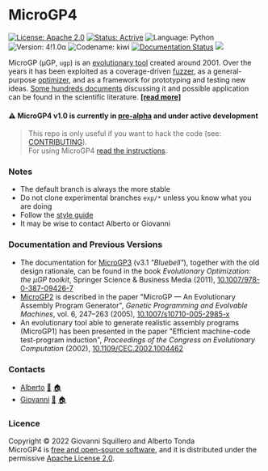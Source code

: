 MicroGP4
========

[![License: Apache 2.0](https://img.shields.io/badge/license-apache--2.0-green.svg)](https://opensource.org/licenses/Apache-2.0) 
[![Status: Actrive](https://img.shields.io/badge/status-active-brightgreen.svg)](https://github.com/squillero/microgp3)
![Language: Python](https://img.shields.io/badge/language-python-blue.svg)
![Version: 4!1.0α](https://img.shields.io/badge/version-4!1.0α-orange.svg)
![Codename: kiwi](https://img.shields.io/badge/codename-kiwi-orange.svg)
[![Documentation Status](https://readthedocs.org/projects/microgp4/badge/?version=pre-alpha)](https://microgp4.readthedocs.io/en/pre-alpha/?badge=pre-alpha)
![](https://www.google-analytics.com/collect?v=1&t=pageview&tid=UA-28094298-6&cid=4f34399f-f437-4f67-9390-61c649f9b8b2&dp=1)

MicroGP (µGP, `ugp`)  is an [evolutionary tool](https://squillero.github.io/microgp4/evolution.html) created around 2001. Over the years it has been exploited as a coverage-driven [fuzzer](https://en.wikipedia.org/wiki/Fuzzing), as a general-purpose [optimizer](https://en.wikipedia.org/wiki/Engineering_optimization), and as a framework for prototyping and testing new ideas. [Some hundreds documents](https://scholar.google.com/scholar?q=%28+MicroGP+OR+%C2%B5GP+OR+ugp3+OR+ugp2+%29+AND+%28+Squillero+OR+Tonda+OR+Sanchez+OR+Schillaci+%29) discussing it and possible application can be found in the scientific literature. [**[read more]**](https://microgp4.readthedocs.io/en/pre-alpha/summary.html)

#### :warning: MicroGP4 v1.0 is currently in [pre-alpha](https://en.wikipedia.org/wiki/Software_release_life_cycle#Pre-alpha) and under active development

> This repo is only useful if you want to hack the code (see: [CONTRIBUTING](CONTRIBUTING.md)).  
> For using MicroGP4 [read the instructions](https://microgp4.readthedocs.io/).  

### Notes

* The default branch is always the more stable
* Do not clone experimental branches `exp/*` unless you know what you are doing
* Follow the [style guide](https://github.com/squillero/style/blob/master/python.md)
* It may be wise to contact Alberto or Giovanni

### Documentation and Previous Versions

* The documentation for [MicroGP3](http://ugp3.sourceforge.net/) (v3.1 *"Bluebell"*), together with the old design rationale, can be found in the book *Evolutionary Optimization: the µGP toolkit*, Springer Science & Business Media (2011), [10.1007/978-0-387-09426-7](https://www.doi.org/10.1007/978-0-387-09426-7)
* [MicroGP2](https://github.com/squillero/microgp2) is described in the paper "MicroGP — An Evolutionary Assembly Program Generator", *Genetic Programming and Evolvable Machines*,  vol. 6, 247–263 (2005), [10.1007/s10710-005-2985-x](http://dx.doi.org/10.1007/s10710-005-2985-x)
* An evolutionary tool able to generate realistic assembly programs (MicroGP1) has been presented in the paper "Efficient machine-code test-program induction", *Proceedings of the Congress on Evolutionary Computation* (2002), [10.1109/CEC.2002.1004462](http://dx.doi.org/10.1109/CEC.2002.1004462)

### Contacts

* [Alberto](https://github.com/albertotonda/)  [:email:](mailto:alberto.tonda@inra.fr) [:house:](https://www.researchgate.net/profile/Alberto_Tonda)
* [Giovanni](https://github.com/squillero) [:email:](mailto:squillero@polito.it) [:house:](https://staff.polito.it/giovanni.squillero/)

### Licence
Copyright © 2022 Giovanni Squillero and Alberto Tonda  
MicroGP4 is [free and open-source software](https://en.wikipedia.org/wiki/Free_and_open-source_software), and it is distributed under the permissive [Apache License 2.0](https://www.tldrlegal.com/l/apache2).

